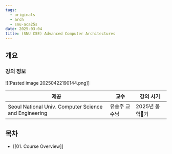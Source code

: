 ```yaml
---
tags:
  - originals
  - arch
  - snu-aca25s
date: 2025-03-04
title: (SNU CSE) Advanced Computer Architectures
---
```

## 개요

### 강의 정보

![[Pasted image 20250422190144.png]]

| 제공                                                    | 교수      | 강의 시기      |
| ----------------------------------------------------- | ------- | ---------- |
| Seoul National Univ. Computer Science and Engineering | 유승주 교수님 | 2025년 봄학기 |

## 목차

- [[01. Course Overview]]